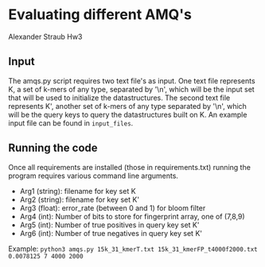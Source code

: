 # Evaluating different AMQ's

Alexander Straub
Hw3

## Input
The amqs.py script requires two text file's as input. One text file represents K, a set of k-mers of any type, separated by '\n', which will be the input set that will be used to initialize the datastructures. The second text file represents K', another set of k-mers of any type separated by '\n', which will be the query keys to query the datastructures built on K.
An example input file can be found in ```input_files```.

## Running the code

Once all requirements are installed (those in requirements.txt) running the program requires various command line arguments.

* Arg1 (string):
filename for key set K
* Arg2 (string):
filename for key set K'
* Arg3 (float):
error_rate (between 0 and 1) for bloom filter
* Arg4 (int):
Number of bits to store for fingerprint array, one of (7,8,9)
* Arg5 (int):
Number of true positives in query key set K'
* Arg6 (int):
Number of true negatives in query key set K'

Example:
```python3 amqs.py 15k_31_kmerT.txt 15k_31_kmerFP_t4000f2000.txt 0.0078125 7 4000 2000```
